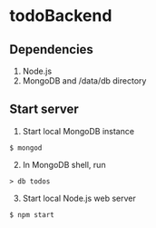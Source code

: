 # todoBackend

## Dependencies
1. Node.js
2. MongoDB and /data/db directory

## Start server
1. Start local MongoDB instance
```
$ mongod
```
2. In MongoDB shell, run
```
> db todos
```
3. Start local Node.js web server
```
$ npm start
```
